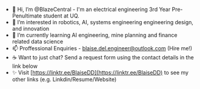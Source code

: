 - 👋 Hi, I’m @BlazeCentral - I'm an electrical engineering 3rd Year Pre-Penultimate student at UQ.
- 👀 I’m interested in robotics, AI, systems engineering engineering design, and innovation
- 🌱 I’m currently learning AI engineering, mine planning and finance related data science
- 📫 Proffessional Enquiries - blaise.del.engineer@outlook.com (Hire me!)
- ☕ Want to just chat? Send a request form using the contact details in the link below
- ✨ Visit [https://linktr.ee/BlaiseDD](https://linktr.ee/BlaiseDD) to see my other links (e.g. Linkdin/Resume/Website)
  
<!---
BlazeCentral/BlazeCentral is a ✨ special ✨ repository because its `README.md` (this file) appears on your GitHub profile.
You can click the Preview link to take a look at your changes.
--->
